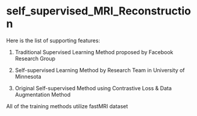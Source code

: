 # self_supervised_MRI_Reconstruction

Here is the list of supporting features:

1) Traditional Supervised Learning Method proposed by Facebook Research Group

2) Self-supervised Learning Method by Research Team in University of Minnesota

3) Original Self-supervised Method using Contrastive Loss & Data Augmentation Method


All of the training methods utilize fastMRI dataset

